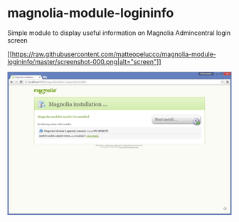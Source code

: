 # magnolia-module-logininfo
Simple module to display useful information on Magnolia Admincentral login screen


[[https://raw.githubusercontent.com/matteopelucco/magnolia-module-logininfo/master/screenshot-000.png|alt="screen"]]

![My image](https://raw.githubusercontent.com/matteopelucco/magnolia-module-logininfo/master/screenshot-001.png)